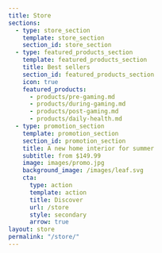 ```yaml
---
title: Store
sections:
  - type: store_section
    template: store_section
    section_id: store_section
  - type: featured_products_section
    template: featured_products_section
    title: Best sellers
    section_id: featured_products_section
    icon: true
    featured_products:
      - products/pre-gaming.md
      - products/during-gaming.md
      - products/post-gaming.md
      - products/daily-health.md
  - type: promotion_section
    template: promotion_section
    section_id: promotion_section
    title: A new home interior for summer
    subtitle: from $149.99
    image: images/promo.jpg
    background_image: /images/leaf.svg
    cta:
      type: action
      template: action
      title: Discover
      url: /store
      style: secondary
      arrow: true
layout: store
permalink: "/store/"
---
```


